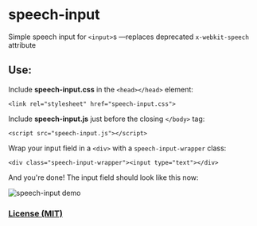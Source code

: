 speech-input
============

Simple speech input for `<input>`s —replaces deprecated `x-webkit-speech` attribute

Use:
----

Include **speech-input.css** in the `<head></head>` element:

```
<link rel="stylesheet" href="speech-input.css">
```

Include **speech-input.js** just before the closing `</body>` tag:

```
<script src="speech-input.js"></script>
```

Wrap your input field in a `<div>` with a `speech-input-wrapper` class:

```
<div class="speech-input-wrapper"><input type="text"></div>
```

And you're done! The input field should look like this now:

![speech-input demo](http://f.cl.ly/items/3m0n2Q0y0h1a0N2P2s0Y/screenshot-by-nimbus.png)

### [License (MIT)](http://hug.mit-license.org/)
